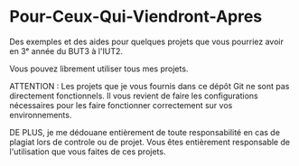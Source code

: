 # Pour-Ceux-Qui-Viendront-Apres
Des exemples et des aides pour quelques projets que vous pourriez avoir en 3ᵉ année du BUT3 à l'IUT2.

Vous pouvez librement utiliser tous mes projets.

ATTENTION : Les projets que je vous fournis dans ce dépôt Git ne sont pas directement fonctionnels. Il vous revient de faire les configurations nécessaires pour les faire 
fonctionner correctement sur vos environnements.

DE PLUS, je me dédouane entièrement de toute responsabilité en cas de plagiat lors de controle ou de projet.
Vous êtes entièrement responsable de l'utilisation que vous faites de ces projets.
